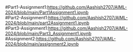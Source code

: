 #Part1-Assignment1:https://github.com/Aashish2707/AIML-2024/blob/main/Part1Assignment1.ipynb   
#Part2-Assignment1:https://github.com/Aashish2707/AIML-2024/blob/main/part2Assignment1.ipynb   
#Part3-Assignment1:https://github.com/Aashish2707/AIML-2024/blob/main/Part3_Assignment1.ipynb   
#Assignment2:https://github.com/Aashish2707/AIML-2024/blob/main/assignment2.ipynb
